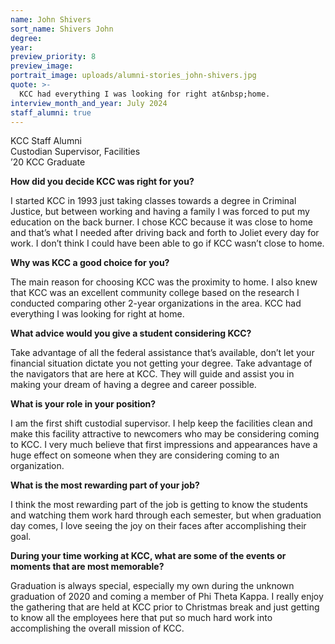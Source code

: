 ```yaml
---
name: John Shivers
sort_name: Shivers John
degree:
year:
preview_priority: 8
preview_image:
portrait_image: uploads/alumni-stories_john-shivers.jpg
quote: >-
  KCC had everything I was looking for right at&nbsp;home.
interview_month_and_year: July 2024
staff_alumni: true
---
```


KCC Staff Alumni<br>
Custodian Supervisor, Facilities<br>
’20 KCC Graduate

**How did you decide KCC was right for you?**

I started KCC in 1993 just taking classes towards a degree in Criminal Justice, but between working and having a family I was forced to put my education on the back burner. I chose KCC because it was close to home and that’s what I needed after driving back and forth to Joliet every day for work. I don’t think I could have been able to go if KCC wasn’t close to home. 

**Why was KCC a good choice for you?**

The main reason for choosing KCC was the proximity to home. I also knew that KCC was an excellent community college based on the research I conducted comparing other 2-year organizations in the area. KCC had everything I was looking for right at home.

**What advice would you give a student considering KCC?**

Take advantage of all the federal assistance that’s available, don’t let your financial situation dictate you not getting your degree. Take advantage of the navigators that are here at KCC. They will guide and assist you in making your dream of having a degree and career possible.

**What is your role in your position?**

I am the first shift custodial supervisor. I help keep the facilities clean and make this facility attractive to newcomers who may be considering coming to KCC. I very much believe that first impressions and appearances have a huge effect on someone when they are considering coming to an organization.

**What is the most rewarding part of your job?**

I think the most rewarding part of the job is getting to know the students and watching them work hard through each semester, but when graduation day comes, I love seeing the joy on their faces after accomplishing their goal.

**During your time working at KCC, what are some of the events or moments that are most memorable?**

Graduation is always special, especially my own during the unknown graduation of 2020 and coming a member of Phi Theta Kappa. I really enjoy the gathering that are held at KCC prior to Christmas break and just getting to know all the employees here that put so much hard work into accomplishing the overall mission of KCC.
